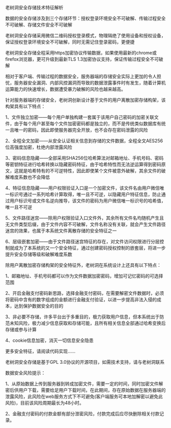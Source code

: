 老树洞安全存储技术特征解析

数据的安全存储涉及到三个存储环节：授权登录环境安全不可破解、传输过程安全不可破解、存储文件安全不可破解

老树洞安全存储采用微信二维码授权登录模式，物理隔绝了使用设备和授权设备，保证授权登录环境安全不可破解，同时无需记住登录密码，更便捷

老树洞安全存储全程采用https加密协议传输数据，如果使用最新的chrome或firefox浏览器，更可升级到最新TLS 1.3加密协议支持，保证传输过程安全不可破解

相对于客户端、传输过程的数据安全，服务器端的存储安全实际上更加的令人担忧，服务器安全漏洞、内部风控漏洞而导致的数据泄露事件时有发生，随着计算机运算能力的快速增长，数据遭受暴力破解的风险也越来越高。

针对服务器端的存储安全，老树洞创新设计基于文件的用户离散加密存储构架，该构架具有以下特点：

1、文件独立加密——每个用户单独构建一套属于该用户自己密码的加密关联文件，由于每个用户甚至每个文件加密密码都是独立的，而不是传统类似数据库有统一且唯一的密码，因此即使服务器完全开放，也不会存在密码泄露的风险

2、全程全文加密——从安全认证相关信息到存储的文件数据，全程全文AES256位高强度加密，杜绝内部泄露风险

3、密码信息隐藏——全部采用SHA256位哈希算法对邮箱地址、手机号码、密码等密钥特征进行哈希转换以隐藏密码特征，由于哈希特性而无法逆运算得到密码原文，这就是哈希特有的不可逆特性，因此即使某个文件被意外破解，其余文件的破解难度系数也不会降低

4、特征信息隐藏——用户权限验证入口是一个加密文件，该文件名由用户微信唯一标识号通过一系列哈希计算取得，唯一且不可逆，以隐藏用户特征信息，防止通过用户标识号或文件名逆向推导，该文件的密码为用户微信唯一标识号的哈希值，唯一且不可逆

5、文件路径迷宫——除用户权限验证入口文件外，其余所有文件名均随机产生且无文件类型后缀，由于文件内容不可破解，文件名称没有关联，就会产生文件路径迷宫的效果，也属于本系统文件离散存储的安全特征之一

6、层级嵌套加密——由于文件路径迷宫特征的存在，对文件访问权限进行分层控制就成为了本系统的又一个安全特征，通过创建密码授权控制的嵌套层，将进一步提升安全存储等级和破解难度系数


除用户离散加密存储构架的安全特征外，老树洞在系统设计上还具有以下特点：

1、邮箱地址、手机号码都可以作为文件数据加密密码，增加可记忆密码的可选择范围

2、开启金融支付密码新思路，选择金融支付密码，在需要解密文件数据时，必须将密码中含有的数字组成的金额进行金融支付验证，以进一步提高非法入侵的成本，达到保护数据安全的目的

3、非必要不存储，许多平台出于多重目的，极力获取用户信息，但本系统出于防范未知风险，极力减少信息获取和存储可能，且所有相关信息全部通过哈希变换后存储或参与计算

4、cookie信息加密，消灭一切信息安全隐患

更多安全特征，请阅读代码实现……

老树洞安全存储是基于GPL 3.0协议的开源项目，如需技术支持，请与老树洞联系


数据安全风险提示：

1、从原始数据上传到服务器到转成加密文件，需要一定的时间，同时加密文件解密后供用户下载，需要给足用户下载时间，在此期间，存在原始数据在服务器端的泄露风险，此风险在web服务方式下不可避免(客户端服务可本地加解密以避免此风险)，目前该风险周期最长为48小时。

2、金融支付密码的付款金额有部分泄密风险，付款完成后应尽快删除相关付款记录。
